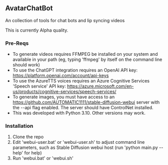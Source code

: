 ## AvatarChatBot
An collection of tools for chat bots and lip syncing videos

This is currently Alpha quality.

### Pre-Reqs
* To generate videos requires FFMPEG be installed on your system and available in your path (eg, typing 'ffmpeg' by itself on the command line should work)
* To use the ChatGPT integration requires an OpenAI API key: https://platform.openai.com/account/api-keys
* To use the AzureTTS voices requires an Azure Cognitive Services 'Speech service' API key: https://azure.microsoft.com/en-us/products/cognitive-services/speech-services/
* To generate images, you must have access to an https://github.com/AUTOMATIC1111/stable-diffusion-webui server with the --api flag enabled. The server should have ControlNet installed.
* This was developed with Python 3.10. Other versions may work.

### Installation
1. Clone the repo
2. Edit 'webui-user.bat' or 'webui-user.sh' to adjust command line parameters, such as Stable Diffusion webui host (run 'python main.py --help' for help)
4. Run 'webui.bat' or 'webui.sh'
